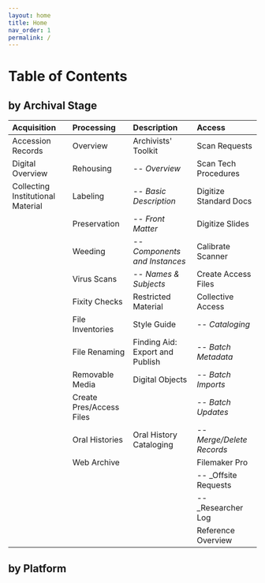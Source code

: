 ```yaml
---
layout: home
title: Home
nav_order: 1
permalink: /
---
```


# Table of Contents 

## by Archival Stage

| **Acquisition**                   | **Processing** | **Description**               | **Access**|
|:----------------------------------|:---------------|:------------------------------|:----------------------|
| Accession Records                | Overview       | Archivists' Toolkit           | Scan Requests  |
| Digital Overview                 | Rehousing      | -- _Overview_                 | Scan Tech Procedures  |
| Collecting Institutional Material| Labeling       | -- _Basic Description_        | Digitize Standard Docs  |
|                                  | Preservation   | -- _Front Matter_             | Digitize Slides  |
|                                  | Weeding        | -- _Components and Instances_ | Calibrate Scanner  |
|                                  | Virus Scans    | -- _Names & Subjects_         | Create Access Files  |
|                                  | Fixity Checks  | Restricted Material           | Collective Access |
|                                  | File Inventories | Style Guide                 | -- _Cataloging_  |
|                                  | File Renaming | Finding Aid: Export and Publish| -- _Batch Metadata_  |
|                                  | Removable Media | Digital Objects              | -- _Batch Imports_  |
|                                  | Create Pres/Access Files |                     | -- _Batch Updates_  |
|                                  | Oral Histories | Oral History Cataloging       | -- _Merge/Delete Records_  |
|                                  | Web Archive |                                  | Filemaker Pro  |
|                                  |             |                                  | -- _Offsite Requests  |
|                                  |             |                                  | -- _Researcher Log  |
|                                  |             |                                  | Reference Overview  |


## by Platform

